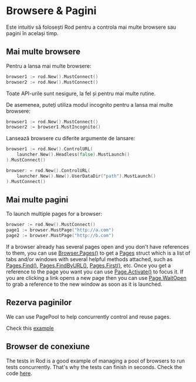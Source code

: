 # Browsere & Pagini

Este intuitiv să folosești Rod pentru a controla mai multe browsere sau pagini în același timp.

## Mai multe browsere

Pentru a lansa mai multe browsere:

```go
browser1 := rod.New().MustConnect()
browser2 := rod.New().MustConnect()
```

Toate API-urile sunt nesigure, la fel și pentru mai multe rutine.

De asemenea, puteți utiliza modul incognito pentru a lansa mai multe browsere:

```go
browser1 := rod.New().MustConnect()
browser2 := browser1.MustIncognito()
```

Lansează browsere cu diferite argumente de lansare:

```go
browser1 := rod.New().ControlURL(
    launcher.New().Headless(false).MustLaunch()
).MustConnect()

browser: = rod.New().ControlURL(
    launcher.New().New().UserDataDir("path").MustLaunch()
).MustConnect()
```

## Mai multe pagini

To launch multiple pages for a browser:

```go
browser := rod.New().MustConnect()
page1 := browser.MustPage("http://a.com")
page2 := browser.MustPage("http://b.com")
```

If a browser already has several pages open and you don't have references to them, you can use [Browser.Pages()](https://pkg.go.dev/github.com/go-rod/rod#Browser.Pages) to get a [Pages](https://pkg.go.dev/github.com/go-rod/rod#Pages) struct which is a list of tabs and/or windows with several helpful methods attached, such as [Pages.Find()](https://pkg.go.dev/github.com/go-rod/rod#Pages.Find), [Pages.FindByURL()](https://pkg.go.dev/github.com/go-rod/rod#Pages.FindByURL), [Pages.First()](https://pkg.go.dev/github.com/go-rod/rod#Pages.First), etc. Once you get a reference to the page you want you can use [Page.Activate()](https://pkg.go.dev/github.com/go-rod/rod#Page.Activate) to focus it. If you are clicking a link opens a new page then you can use [Page.WaitOpen](https://pkg.go.dev/github.com/go-rod/rod#Page.WaitOpen) to grab a reference to the new window as soon as it is launched.

## Rezerva paginilor

We can use PagePool to help concurrently control and reuse pages.

Check this [example](https://github.com/go-rod/rod/blob/46baf3aad803ed5cd8671aa325cbae4e297a89a4/examples_test.go#L533)

## Browser de conexiune

The tests in Rod is a good example of managing a pool of browsers to run tests concurrently. That's why the tests can finish in seconds. Check the code [here](https://github.com/go-rod/rod/blob/46baf3aad803ed5cd8671aa325cbae4e297a89a4/setup_test.go#L59).
